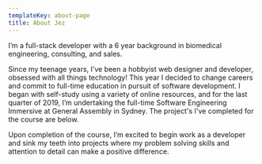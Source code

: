 ```yaml
---
templateKey: about-page
title: About Jez
---
```

I’m a full-stack developer with a 6 year background in biomedical engineering, consulting, and sales.

Since my teenage years, I’ve been a hobbyist web designer and developer, obsessed with all things technology! This year I decided to change careers and commit to full-time education in pursuit of software development. I began with self-study using a variety of online resources, and for the last quarter of 2019, I’m undertaking the full-time Software Engineering Immersive at General Assembly in Sydney. The project's I've completed for the course are below.

Upon completion of the course, I’m excited to begin work as a developer and sink my teeth into projects where my problem solving skills and attention to detail can make a positive difference.

